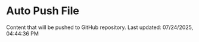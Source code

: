 # Auto Push File

Content that will be pushed to GitHub repository.
Last updated: 07/24/2025, 04:44:36 PM